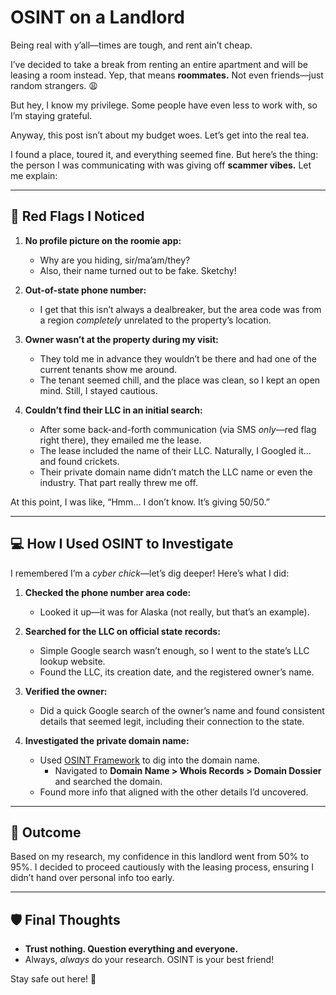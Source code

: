 
# OSINT on a Landlord  

Being real with y’all—times are tough, and rent ain’t cheap.  

I’ve decided to take a break from renting an entire apartment and will be leasing a room instead. Yep, that means **roommates.** Not even friends—just random strangers. 😩  

But hey, I know my privilege. Some people have even less to work with, so I’m staying grateful.  

Anyway, this post isn’t about my budget woes. Let’s get into the real tea.  

I found a place, toured it, and everything seemed fine. But here’s the thing: the person I was communicating with was giving off **scammer vibes.** Let me explain:  

---

## 🚩 Red Flags I Noticed  

1. **No profile picture on the roomie app:**  
   - Why are you hiding, sir/ma’am/they?  
   - Also, their name turned out to be fake. Sketchy!  

2. **Out-of-state phone number:**  
   - I get that this isn’t always a dealbreaker, but the area code was from a region *completely* unrelated to the property’s location.  

3. **Owner wasn’t at the property during my visit:**  
   - They told me in advance they wouldn’t be there and had one of the current tenants show me around.  
   - The tenant seemed chill, and the place was clean, so I kept an open mind. Still, I stayed cautious.  

4. **Couldn’t find their LLC in an initial search:**  
   - After some back-and-forth communication (via SMS *only*—red flag right there), they emailed me the lease.  
   - The lease included the name of their LLC. Naturally, I Googled it… and found crickets.  
   - Their private domain name didn’t match the LLC name or even the industry. That part really threw me off.  

At this point, I was like, “Hmm… I don’t know. It’s giving 50/50.”  

---

## 💻 How I Used OSINT to Investigate  

I remembered I’m a *cyber chick*—let’s dig deeper! Here’s what I did:  

1. **Checked the phone number area code:**  
   - Looked it up—it was for Alaska (not really, but that’s an example).  

2. **Searched for the LLC on official state records:**  
   - Simple Google search wasn’t enough, so I went to the state’s LLC lookup website.  
   - Found the LLC, its creation date, and the registered owner’s name.  

3. **Verified the owner:**  
   - Did a quick Google search of the owner’s name and found consistent details that seemed legit, including their connection to the state.  

4. **Investigated the private domain name:**  
   - Used [OSINT Framework](https://osintframework.com/) to dig into the domain name.  
     - Navigated to **Domain Name > Whois Records > Domain Dossier** and searched the domain.  
   - Found more info that aligned with the other details I’d uncovered.  

---

## 🔑 Outcome  

Based on my research, my confidence in this landlord went from 50% to 95%. I decided to proceed cautiously with the leasing process, ensuring I didn’t hand over personal info too early.  

---

## 🛡️ Final Thoughts  

- **Trust nothing. Question everything and everyone.**  
- Always, *always* do your research. OSINT is your best friend!  

Stay safe out here! 🌟  
